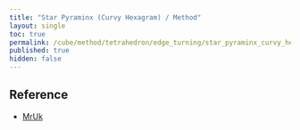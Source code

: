 ```yaml
---
title: "Star Pyraminx (Curvy Hexagram) / Method"
layout: single
toc: true
permalink: /cube/method/tetrahedron/edge_turning/star_pyraminx_curvy_hexagram/method
published: true
hidden: false
---
```


<head>
  <base target="_blank">
</head>



## Reference

- [MrUk](https://youtu.be/tbv-ZrMhXN4)